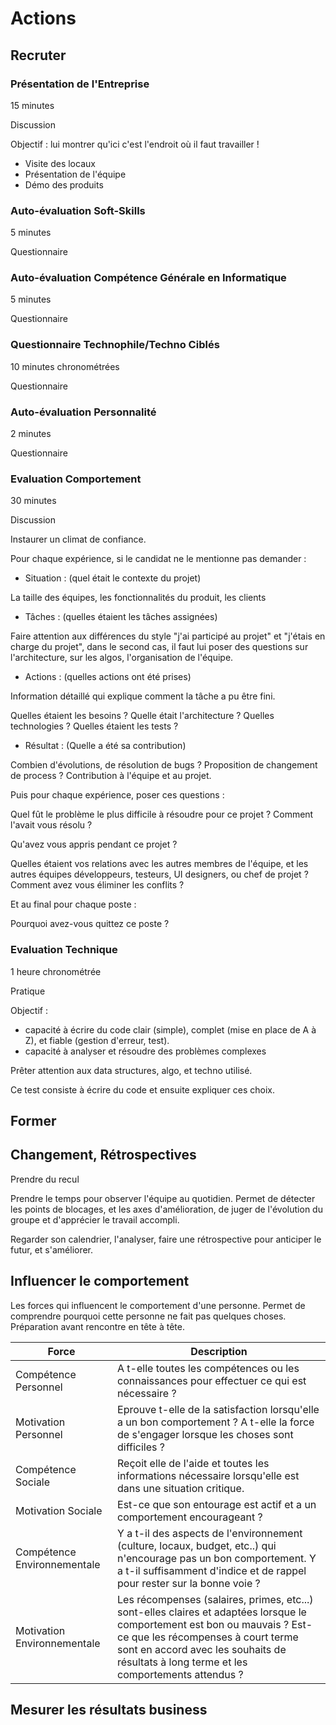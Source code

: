 # Actions


## Recruter


### Présentation de l'Entreprise

15 minutes 

Discussion

Objectif : lui montrer qu'ici c'est l'endroit où il faut travailler !

* Visite des locaux
* Présentation de l'équipe
* Démo des produits

###  Auto-évaluation Soft-Skills

5 minutes

Questionnaire


### Auto-évaluation Compétence Générale en Informatique

5 minutes 

Questionnaire

### Questionnaire Technophile/Techno Ciblés

10 minutes chronométrées 

Questionnaire

### Auto-évaluation Personnalité

2 minutes 

Questionnaire

### Evaluation Comportement

30 minutes

Discussion

Instaurer un climat de confiance.

Pour chaque expérience, si le candidat ne le mentionne pas demander : 

* Situation : (quel était le contexte du projet)

La taille des équipes, les fonctionnalités du produit, les clients

* Tâches : (quelles étaient les tâches assignées)

Faire attention aux différences du style "j'ai participé au projet" et "j'étais en charge du projet", dans le second cas, il faut lui poser des questions sur l'architecture, sur les algos, l'organisation de l'équipe.

* Actions : (quelles actions ont été prises)

Information détaillé qui explique comment la tâche a pu être fini.

Quelles étaient les besoins ? Quelle était l'architecture ? Quelles technologies ? Quelles étaient les tests ?

* Résultat : (Quelle a été sa contribution)

Combien d'évolutions, de résolution de bugs ? Proposition de changement de process ? Contribution à l'équipe et au projet.

Puis pour chaque expérience, poser ces questions : 

Quel fût le problème le plus difficile à résoudre pour ce projet ? Comment l'avait vous résolu ?

Qu'avez vous appris pendant ce projet ?

Quelles étaient vos relations avec les autres membres de l'équipe, et les autres équipes développeurs, testeurs, UI designers, ou chef de projet ? Comment avez vous éliminer les conflits ?

Et au final pour chaque poste : 

Pourquoi avez-vous quittez ce poste ?

### Evaluation Technique

1 heure chronométrée 

Pratique

Objectif :
 - capacité à écrire du code clair (simple), complet (mise en place de A à Z), et fiable (gestion d'erreur, test).
 - capacité à analyser et résoudre des problèmes complexes

Prêter attention aux data structures, algo, et techno utilisé.

Ce test consiste à écrire du code et ensuite expliquer ces choix.


## Former

## Changement, Rétrospectives

Prendre du recul

Prendre le temps pour observer l'équipe au quotidien. Permet de détecter les points de blocages, et les axes d'amélioration, de juger de l'évolution du groupe et d'apprécier le travail accompli.

Regarder son calendrier, l'analyser, faire une rétrospective pour anticiper le futur, et s'améliorer.

## Influencer le comportement

Les forces qui influencent le comportement d'une personne.
Permet de comprendre pourquoi cette personne ne fait pas quelques choses.
Préparation avant rencontre en tête à tête.


| Force | Description |
| -- | -- |
| Compétence Personnel | A t-elle toutes les compétences ou les connaissances pour effectuer ce qui est nécessaire ? |
| Motivation Personnel | Eprouve t-elle de la satisfaction lorsqu'elle a un bon comportement ? A t-elle la force de s'engager lorsque les choses sont difficiles ? |
| Compétence Sociale | Reçoit elle de l'aide et toutes les informations nécessaire lorsqu'elle est dans une situation critique. |
| Motivation Sociale | Est-ce que son entourage est actif et a un comportement encourageant ? |
| Compétence Environnementale | Y a t-il des aspects de l'environnement (culture, locaux, budget, etc..) qui n'encourage pas un bon comportement. Y a t-il suffisamment d'indice et de rappel pour rester sur la bonne voie ? |
| Motivation Environnementale | Les récompenses (salaires, primes, etc...) sont-elles claires et adaptées lorsque le comportement est bon ou mauvais ? Est-ce que les récompenses à court terme sont en accord avec les souhaits de résultats à long terme et les comportements attendus ? |
 
 	

## Mesurer les résultats business
